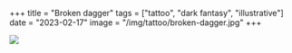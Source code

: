 +++
title = "Broken dagger"
tags = ["tattoo", "dark fantasy", "illustrative"]
date = "2023-02-17"
image = "/img/tattoo/broken-dagger.jpg"
+++

![](/img/tattoo/broken-dagger.jpg)
